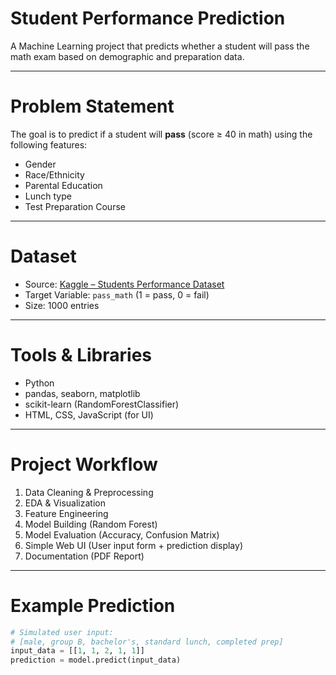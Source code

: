 # Student Performance Prediction

A Machine Learning project that predicts whether a student will pass the math exam based on demographic and preparation data.

---

# Problem Statement

The goal is to predict if a student will **pass** (score ≥ 40 in math) using the following features:
- Gender
- Race/Ethnicity
- Parental Education
- Lunch type
- Test Preparation Course

---

# Dataset

- Source: [Kaggle – Students Performance Dataset](https://www.kaggle.com/datasets/spscientist/students-performance-in-exams)
- Target Variable: `pass_math` (1 = pass, 0 = fail)
- Size: 1000 entries

---

# Tools & Libraries

- Python
- pandas, seaborn, matplotlib
- scikit-learn (RandomForestClassifier)
- HTML, CSS, JavaScript (for UI)

---

# Project Workflow

1. Data Cleaning & Preprocessing
2. EDA & Visualization
3. Feature Engineering
4. Model Building (Random Forest)
5. Model Evaluation (Accuracy, Confusion Matrix)
6. Simple Web UI (User input form + prediction display)
7. Documentation (PDF Report)

---

#  Example Prediction

```python
# Simulated user input:
# [male, group B, bachelor's, standard lunch, completed prep]
input_data = [[1, 1, 2, 1, 1]]
prediction = model.predict(input_data)
